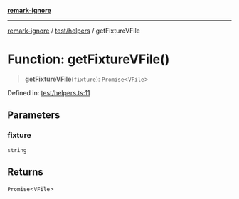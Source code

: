 [**remark-ignore**](../../../README.md)

***

[remark-ignore](../../../README.md) / [test/helpers](../README.md) / getFixtureVFile

# Function: getFixtureVFile()

> **getFixtureVFile**(`fixture`): `Promise`\<`VFile`\>

Defined in: [test/helpers.ts:11](https://github.com/Xunnamius/unified-utils/blob/cb7fc64dac3d9c7f331f6a8a6d41a910a5dc8019/packages/remark-ignore/test/helpers.ts#L11)

## Parameters

### fixture

`string`

## Returns

`Promise`\<`VFile`\>
